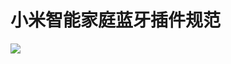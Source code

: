 小米智能家庭蓝牙插件规范
========================================

![](http://inuker.com/images/adv_packet.jpg)
